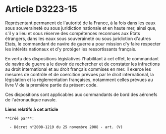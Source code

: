 # Article D3223-15

Représentant permanent de l'autorité de la France, à la fois dans les eaux sous souveraineté ou sous juridiction nationale et
en haute mer, ainsi que, s'il y a lieu et sous réserve des compétences reconnues aux Etats étrangers, dans les eaux sous
souveraineté ou sous juridiction d'autres Etats, le commandant de navire de guerre a pour mission d'y faire respecter les
intérêts nationaux et d'y protéger les ressortissants français.

En vertu des dispositions législatives l'habilitant à cet effet, le commandant de navire de guerre a le devoir de rechercher
et de constater les infractions au droit international et au droit français commises en mer. Il exerce les mesures de
contrôle et de coercition prévues par le droit international, la législation et la réglementation françaises, notamment
celles prévues au livre V de la première partie du présent code.

Ces dispositions sont applicables aux commandants de bord des aéronefs de l'aéronautique navale.

**Liens relatifs à cet article**

	**Créé par**:

	  - Décret n°2008-1219 du 25 novembre 2008 - art. (V)
